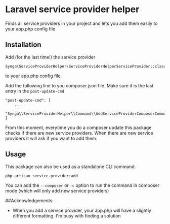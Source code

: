 # Laravel service provider helper
Finds all service providers in your project and lets you add them easily to your app.php config file

## Installation

Add (for the last time!) the service provider

```
Synga\ServiceProviderHelper\ServiceProviderHelperServiceProvider::class
```

to your app.php config file.

Add the following line to you composer.json file. Make sure it is the last entry in the `post-update-cmd`

```
"post-update-cmd": [
    ...
    "Synga\\ServiceProviderHelper\\Command\\AddServiceProviderComposerCommand::addServiceProvider"
]
```

From this moment, everytime you do a composer update this package checks if there are new service providers. When there
are new service providers it will ask if you want to add them.

## Usage

This package can also be used as a standalone CLI command.

```
php artisan service-provider:add
```

You can add the `--composer` or `-c` option to run the command in composer mode (which will only add new service providers)

##Acknowledgements:
- When you add a service provider, your app.php will have a slightly different formatting. I'm busy with finding a solution